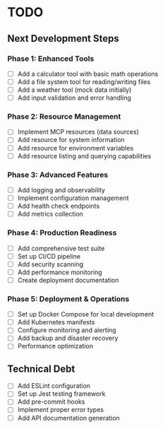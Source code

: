 # TODO

## Next Development Steps

### Phase 1: Enhanced Tools
- [ ] Add a calculator tool with basic math operations
- [ ] Add a file system tool for reading/writing files
- [ ] Add a weather tool (mock data initially)
- [ ] Add input validation and error handling

### Phase 2: Resource Management
- [ ] Implement MCP resources (data sources)
- [ ] Add resource for system information
- [ ] Add resource for environment variables
- [ ] Add resource listing and querying capabilities

### Phase 3: Advanced Features
- [ ] Add logging and observability
- [ ] Implement configuration management
- [ ] Add health check endpoints
- [ ] Add metrics collection

### Phase 4: Production Readiness
- [ ] Add comprehensive test suite
- [ ] Set up CI/CD pipeline
- [ ] Add security scanning
- [ ] Add performance monitoring
- [ ] Create deployment documentation

### Phase 5: Deployment & Operations
- [ ] Set up Docker Compose for local development
- [ ] Add Kubernetes manifests
- [ ] Configure monitoring and alerting
- [ ] Add backup and disaster recovery
- [ ] Performance optimization

## Technical Debt
- [ ] Add ESLint configuration
- [ ] Set up Jest testing framework
- [ ] Add pre-commit hooks
- [ ] Implement proper error types
- [ ] Add API documentation generation